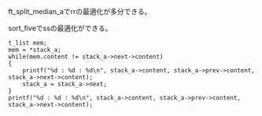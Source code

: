 ft_split_median_aでrrの最適化が多分できる。

sort_fiveでssの最適化ができる。


	t_list mem;
	mem = *stack_a;
	while(mem.content != stack_a->next->content)
	{
		printf("%d : %d : %d\n", stack_a->content, stack_a->prev->content, stack_a->next->content);
		stack_a = stack_a->next;
	}
	printf("%d : %d : %d\n", stack_a->content, stack_a->prev->content, stack_a->next->content);
